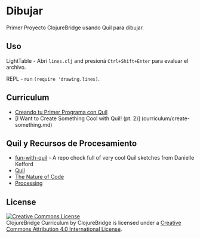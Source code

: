 # Dibujar

Primer Proyecto ClojureBridge usando Quil para dibujar.

## Uso

LightTable - Abrí `lines.clj` and presioná `Ctrl+Shift+Enter` para evaluar el archivo.

REPL - run `(require 'drawing.lines)`.

## Curriculum

* [Creando tu Primer Programa con Quil](curriculum/first-program.md)
* [I Want to Create Something Cool with Quil! (pt. 2)] (curriculum/create-something.md)

## Quil y Recursos de Procesamiento

* [fun-with-quil](https://github.com/quephird/fun-with-quil) - A repo chock full of very cool Quil sketches from Danielle Kefford
* [Quil](https://github.com/quil/quil)
* [The Nature of Code](http://natureofcode.com/)
* [Processing](https://processing.org/)

## License

<a rel="license" href="http://creativecommons.org/licenses/by/4.0/deed.en_US"><img alt="Creative Commons License" style="border-width:0" src="http://i.creativecommons.org/l/by/4.0/88x31.png" /></a><br /><span xmlns:dct="http://purl.org/dc/terms/" href="http://purl.org/dc/dcmitype/Text" property="dct:title" rel="dct:type">ClojureBridge Curriculum</span> by <span xmlns:cc="http://creativecommons.org/ns#" property="cc:attributionName">ClojureBridge</span> is licensed under a <a rel="license" href="http://creativecommons.org/licenses/by/4.0/deed.en_US">Creative Commons Attribution 4.0 International License</a>.
